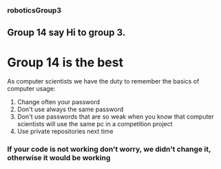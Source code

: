 ### roboticsGroup3

## Group 14 say Hi to group 3. 

# Group 14 is the best

As computer scientists we have the duty to remember the basics of computer usage:
1) Change often your password
2) Don't use always the same password
3) Don't use passwords that are so weak when you know that computer scientists will use the same pc in a competition project
4) Use private repositories next time


### If your code is not working don't worry, we didn't change it, otherwise it would be working
